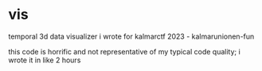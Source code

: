 # vis
temporal 3d data visualizer i wrote for kalmarctf 2023 - kalmarunionen-fun

this code is horrific and not representative of my typical code quality; i wrote it in like 2 hours
